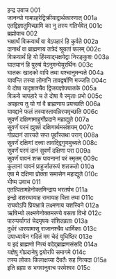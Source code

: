 इन्द्र उवाच	001  
जानन्यो गामपहरेद्विक्रीयाद्वार्थकारणात्	001a  
एतद्विज्ञातुमिच्छामि का नु तस्य गतिर्भवेत्	001c  
ब्रह्मोवाच	002  
भक्षार्थं विक्रयार्थं वा येऽपहारं हि कुर्वते	002a  
दानार्थं वा ब्राह्मणाय तत्रेदं श्रूयतां फलम्	002c  
विक्रयार्थं हि यो हिंस्याद्भक्षयेद्वा निरङ्कुशः	003a  
घातयानं हि पुरुषं येऽनुमन्येयुरर्थिनः	003c  
घातकः खादको वापि तथा यश्चानुमन्यते	004a  
यावन्ति तस्या लोमानि तावद्वर्षाणि मज्जति	004c  
ये दोषा यादृशाश्चैव द्विजयज्ञोपघातके	005a  
विक्रये चापहारे च ते दोषा वै स्मृताः प्रभो	005c  
अपहृत्य तु यो गां वै ब्राह्मणाय प्रयच्छति	006a  
यावद्दाने फलं तस्यास्तावन्निरयमृच्छति	006c  
सुवर्णं दक्षिणामाहुर्गोप्रदाने महाद्युते	007a  
सुवर्णं परमं ह्युक्तं दक्षिणार्थमसंशयम्	007c  
गोप्रदानं तारयते सप्त पूर्वांस्तथा परान्	008a  
सुवर्णं दक्षिणां दत्त्वा तावद्द्विगुणमुच्यते	008c  
सुवर्णं परमं दानं सुवर्णं दक्षिणा परा	009a  
सुवर्णं पावनं शक्र पावनानां परं स्मृतम्	009c  
कुलानां पावनं प्राहुर्जातरूपं शतक्रतो	010a  
एषा मे दक्षिणा प्रोक्ता समासेन महाद्युते	010c  
भीष्म उवाच	011  
एतत्पितामहेनोक्तमिन्द्राय भरतर्षभ	011a  
इन्द्रो दशरथायाह रामायाह पिता तथा	011c  
राघवोऽपि प्रियभ्रात्रे लक्ष्मणाय यशस्विने	012a  
ऋषिभ्यो लक्ष्मणेनोक्तमरण्ये वसता विभो	012c  
पारम्पर्यागतं चेदमृषयः संशितव्रताः	013a  
दुर्धरं धारयामासू राजानश्चैव धार्मिकाः	013c  
उपाध्यायेन गदितं मम चेदं युधिष्ठिर	013e  
य इदं ब्राह्मणो नित्यं वदेद्ब्राह्मणसंसदि	014a  
यज्ञेषु गोप्रदानेषु द्वयोरपि समागमे	014c  
तस्य लोकाः किलाक्षय्या दैवतैः सह नित्यदा	015a  
इति ब्रह्मा स भगवानुवाच परमेश्वरः	015c  
